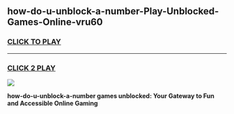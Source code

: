 
## how-do-u-unblock-a-number-Play-Unblocked-Games-Online-vru60
<h3>
<a href="https://premium76.site?title=how-do-u-unblock-a-number&ref=25A">CLICK TO PLAY</a></h3>
<hr>

<h3>
<a href="https://premium76.site?title=how-do-u-unblock-a-number&ref=25A">CLICK 2 PLAY</a>
  
</h3>

<a href="https://premium76.site?title=how-do-u-unblock-a-number&ref=25A"><img src="https://clearcache.store/games.png"></a>


**how-do-u-unblock-a-number games unblocked: Your Gateway to Fun and Accessible Online Gaming**
